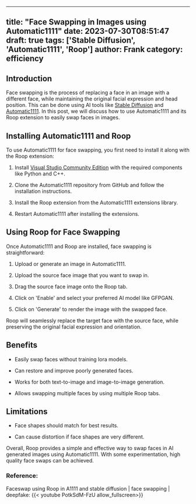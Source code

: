 
---
title: "Face Swapping in Images using Automatic1111"
date: 2023-07-30T08:51:47
draft: true
tags: ['Stable Diffusion', 'Automatic1111', 'Roop']
author: Frank
category: efficiency
---

## Introduction

Face swapping is the process of replacing a face in an image with a different face, while maintaining the original facial expression and head position. This can be done using AI tools like [Stable Diffusion](https://stability.ai/blog/stable-diffusion-public-release) and [Automatic1111](https://automatic1111.github.io/stable-diffusion-webui/). In this post, we will discuss how to use Automatic1111 and its Roop extension to easily swap faces in images.

## Installing Automatic1111 and Roop

To use Automatic1111 for face swapping, you first need to install it along with the Roop extension:

1. Install [Visual Studio Community Edition](https://visualstudio.microsoft.com/vs/community/) with the required components like Python and C++.

2. Clone the Automatic1111 repository from GitHub and follow the installation instructions.

3. Install the Roop extension from the Automatic1111 extensions library. 

4. Restart Automatic1111 after installing the extensions.

## Using Roop for Face Swapping 

Once Automatic1111 and Roop are installed, face swapping is straightforward:

1. Upload or generate an image in Automatic1111. 

2. Upload the source face image that you want to swap in.

3. Drag the source face image onto the Roop tab.

4. Click on 'Enable' and select your preferred AI model like GFPGAN.

5. Click on 'Generate' to render the image with the swapped face.

Roop will seamlessly replace the target face with the source face, while preserving the original facial expression and orientation.

## Benefits

- Easily swap faces without training lora models.

- Can restore and improve poorly generated faces.

- Works for both text-to-image and image-to-image generation.

- Allows swapping multiple faces by using multiple Roop tabs.

## Limitations

- Face shapes should match for best results.

- Can cause distortion if face shapes are very different.

Overall, Roop provides a simple and effective way to swap faces in AI generated images using Automatic1111. With some experimentation, high quality face swaps can be achieved.


### Reference:
Faceswap using Roop in A1111 and stable diffusion | face swapping | deepfake:
{{< youtube PotkSdM-FzU allow_fullscreen>}}
        